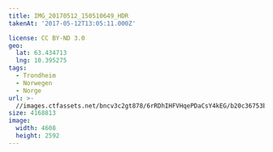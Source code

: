```yaml
---
title: IMG_20170512_150510649_HDR
takenAt: '2017-05-12T13:05:11.000Z'

license: CC BY-ND 3.0
geo:
  lat: 63.434713
  lng: 10.395275
tags:
  - Trondheim
  - Norwegen
  - Norge
url: >-
  //images.ctfassets.net/bncv3c2gt878/6rRDhIHFVHqePDaCsY4kEG/b20c36753bca5822dbad63902fb2f064/img_20170512_150510649_hdr_34488510372_o
size: 4168813
image:
  width: 4608
  height: 2592
---
```

